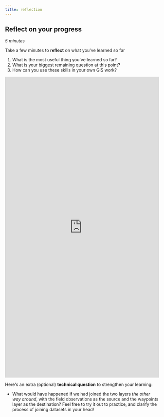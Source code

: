 ```yaml
---
title: reflection
---
```


## Reflect on your progress
*5 minutes*

Take a few minutes to **reflect** on what you've learned so far
1. What is the most useful thing you've learned so far?
2. What is your biggest remaining question at this point?
3. How can you use these skills in your own GIS work?

<script src="https://static.airtable.com/js/embed/embed_snippet_v1.js"></script><iframe class="airtable-embed airtable-dynamic-height" src="https://airtable.com/embed/shrSaVZVHpsloP09M?backgroundColor=green" frameborder="0" onmousewheel="" width="100%" height="986.2" style="background: transparent; border: 1px solid #ccc;"></iframe>

Here's an extra (optional) **technical question** to strengthen your learning:
- What would have happened if we had joined the two layers *the other way around*, with the field observations as the source and the waypoints layer as the destination?  Feel free to try it out to practice, and clarify the process of joining datasets in your head!

